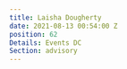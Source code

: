 ```yaml
---
title: Laisha Dougherty
date: 2021-08-13 00:54:00 Z
position: 62
Details: Events DC
Section: advisory
---
```


